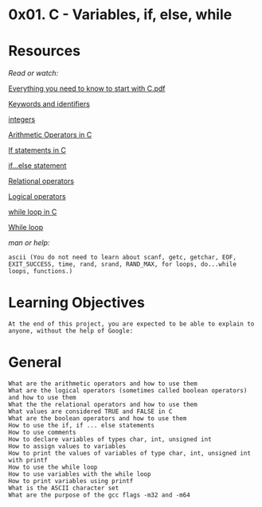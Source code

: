 # 0x01. C - Variables, if, else, while


# Resources
*Read or watch:*

[Everything you need to know to start with C.pdf](https://intranet.alxswe.com/rltoken/PkAydT3D9u5pN3nPCAlNZQ)

[Keywords and identifiers](https://intranet.alxswe.com/rltoken/58ThnAAxwJv5s_ceKMMPhw)

[integers](https://intranet.alxswe.com/rltoken/2sXkmDiD7BF7pNIOxMQWFA)

[Arithmetic Operators in C](https://intranet.alxswe.com/rltoken/S-b9MN2iELhSEwCI093Vzw)

[If statements in C](https://intranet.alxswe.com/rltoken/usvxrTB3ko5kGTq48p5fSA)

[if…else statement](https://intranet.alxswe.com/rltoken/CU6mSX1qdZKOhDEgmToUGA)

[Relational operators](https://intranet.alxswe.com/rltoken/O1N-qacaTC-BHXm3Dp3eUA)

[Logical operators](https://intranet.alxswe.com/rltoken/TaX_y6ll4cRfxCrxG8ZuNQ)

[while loop in C](https://intranet.alxswe.com/rltoken/mwx2_bj3gIFEgCqdwdTp4w)

[While loop](https://intranet.alxswe.com/rltoken/MW4Ob-6JLWt7Zn6vZ0EsBw)

*man or help:*

    ascii (You do not need to learn about scanf, getc, getchar, EOF, EXIT_SUCCESS, time, rand, srand, RAND_MAX, for loops, do...while loops, functions.)

# Learning Objectives
    At the end of this project, you are expected to be able to explain to anyone, without the help of Google:

# General

    What are the arithmetic operators and how to use them
    What are the logical operators (sometimes called boolean operators) and how to use them
    What the the relational operators and how to use them
    What values are considered TRUE and FALSE in C
    What are the boolean operators and how to use them
    How to use the if, if ... else statements
    How to use comments
    How to declare variables of types char, int, unsigned int
    How to assign values to variables
    How to print the values of variables of type char, int, unsigned int with printf
    How to use the while loop
    How to use variables with the while loop
    How to print variables using printf
    What is the ASCII character set
    What are the purpose of the gcc flags -m32 and -m64
